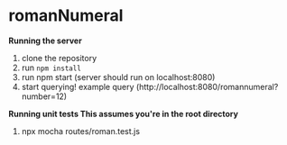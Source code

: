 # romanNumeral

**Running the server**

1) clone the repository
2) run `npm install`
3) run npm start (server should run on localhost:8080)
4) start querying! example query (http://localhost:8080/romannumeral?number=12)

**Running unit tests This assumes you're in the root directory**

1) npx mocha routes/roman.test.js
